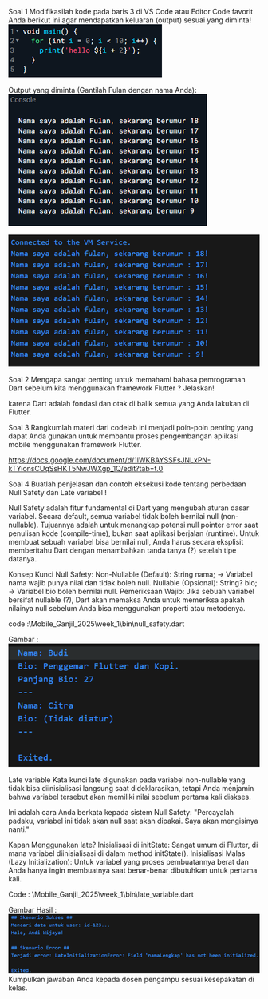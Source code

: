 Soal 1
Modifikasilah kode pada baris 3 di VS Code atau Editor Code favorit Anda berikut ini agar mendapatkan keluaran (output) sesuai yang diminta!
![](img/soal.png)


Output yang diminta (Gantilah Fulan dengan nama Anda):
![](img/soal1.png)

![](img/hasil1.png)

Soal 2
Mengapa sangat penting untuk memahami bahasa pemrograman Dart sebelum kita menggunakan framework Flutter ? Jelaskan!

karena Dart adalah fondasi dan otak di balik semua yang Anda lakukan di Flutter. 

Soal 3
Rangkumlah materi dari codelab ini menjadi poin-poin penting yang dapat Anda gunakan untuk membantu proses pengembangan aplikasi mobile menggunakan framework Flutter.

https://docs.google.com/document/d/1lWKBAYSSFsJNLxPN-kTYionsCUqSsHKT5NwJWXgp_1Q/edit?tab=t.0


Soal 4
Buatlah penjelasan dan contoh eksekusi kode tentang perbedaan Null Safety dan Late variabel !

Null Safety adalah fitur fundamental di Dart yang mengubah aturan dasar variabel. Secara default, semua variabel tidak boleh bernilai null (non-nullable). Tujuannya adalah untuk menangkap potensi null pointer error saat penulisan kode (compile-time), bukan saat aplikasi berjalan (runtime).
Untuk membuat sebuah variabel bisa bernilai null, Anda harus secara eksplisit memberitahu Dart dengan menambahkan tanda tanya (?) setelah tipe datanya.

Konsep Kunci Null Safety:
Non-Nullable (Default): String nama; → Variabel nama wajib punya nilai dan tidak boleh null.
Nullable (Opsional): String? bio; → Variabel bio boleh bernilai null.
Pemeriksaan Wajib: Jika sebuah variabel bersifat nullable (?), Dart akan memaksa Anda untuk memeriksa apakah nilainya null sebelum Anda bisa menggunakan properti atau metodenya.

code :\Mobile_Ganjil_2025\week_1\bin\null_safety.dart

Gambar : ![](img/null_safety_hasil.png)


Late variable
Kata kunci late digunakan pada variabel non-nullable yang tidak bisa diinisialisasi langsung saat dideklarasikan, tetapi Anda menjamin bahwa variabel tersebut akan memiliki nilai sebelum pertama kali diakses.

Ini adalah cara Anda berkata kepada sistem Null Safety: "Percayalah padaku, variabel ini tidak akan null saat akan dipakai. Saya akan mengisinya nanti."

Kapan Menggunakan late?
Inisialisasi di initState: Sangat umum di Flutter, di mana variabel diinisialisasi di dalam method initState().
Inisialisasi Malas (Lazy Initialization): Untuk variabel yang proses pembuatannya berat dan Anda hanya ingin membuatnya saat benar-benar dibutuhkan untuk pertama kali.

Code : \Mobile_Ganjil_2025\week_1\bin\late_variable.dart

Gambar Hasil : ![](img/late_variable_hasil.png)
Kumpulkan jawaban Anda kepada dosen pengampu sesuai kesepakatan di kelas.